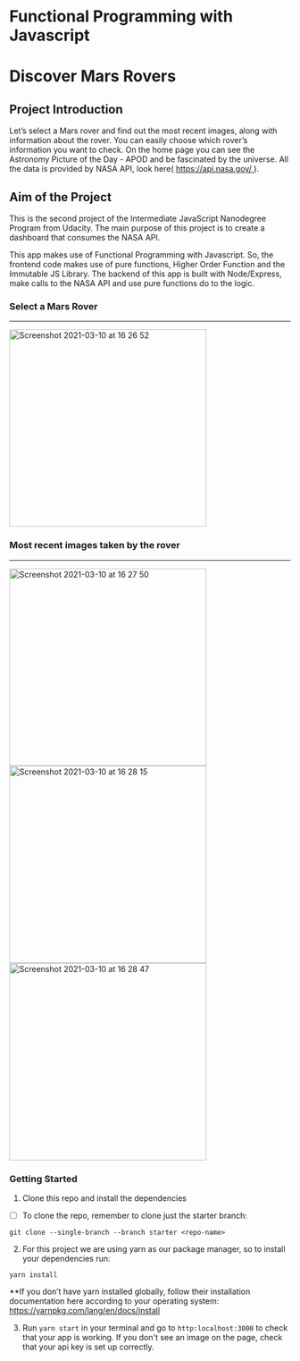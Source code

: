 # Functional Programming with Javascript 

# Discover Mars Rovers

## Project Introduction
Let’s select a Mars rover and find out the most recent images, along with information about the rover. You can easily choose which rover’s information you want to check. On the home page you can see the Astronomy Picture of the Day - APOD and be fascinated by the universe. All the data is provided by NASA API, look here( https://api.nasa.gov/ ).

## Aim of the Project
This is the second project of the Intermediate JavaScript Nanodegree Program from Udacity. The main purpose of this project is to create a dashboard that consumes the NASA API.

This app makes use of Functional Programming with Javascript. So, the frontend code makes use of  pure functions, Higher Order Function and  the Immutable JS Library.
The backend of this app is built with Node/Express, make calls to the NASA API and use pure functions do to the logic.

### Select a Mars Rover
----------------------------------------------------------
<img width="353" alt="Screenshot 2021-03-10 at 16 26 52" src="https://user-images.githubusercontent.com/8181053/110659799-34d65680-81c3-11eb-980a-0b4d768339c7.png">

### Most recent images taken by the rover 
----------------------------------------------------------
<img width="353" alt="Screenshot 2021-03-10 at 16 27 50" src="https://user-images.githubusercontent.com/8181053/110659858-428bdc00-81c3-11eb-8a2c-02c7fa08b4b6.png">

<img width="353" alt="Screenshot 2021-03-10 at 16 28 15" src="https://user-images.githubusercontent.com/8181053/110659887-47e92680-81c3-11eb-9344-131eeb6ef18f.png">

<img width="353" alt="Screenshot 2021-03-10 at 16 28 47" src="https://user-images.githubusercontent.com/8181053/110659914-4cadda80-81c3-11eb-9ed3-470d54fdbd7b.png">

### Getting Started

1. Clone this repo and install the dependencies

 - [ ] To clone the repo, remember to clone just the starter branch:

```git clone --single-branch --branch starter <repo-name>```

 2. For this project we are using yarn as our package manager, so to install your dependencies run:

```yarn install``` 

**If you don’t have yarn installed globally, follow their installation documentation here according to your operating system: https://yarnpkg.com/lang/en/docs/install

3. Run `yarn start` in your terminal and go to `http:localhost:3000` to check that your app is working. If you don't see an image on the page, check that your api key is set up correctly.




